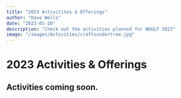 ```yaml
---
title: "2023 Activitites & Offerings"
author: "Dave Wells"
date: "2023-01-20"
description: "Check out the activities planned for WUULF 2023"
image: "/images/Activities/craftsundertree.jpg"
---
```


# 2023 Activities & Offerings

Activities coming soon.
---